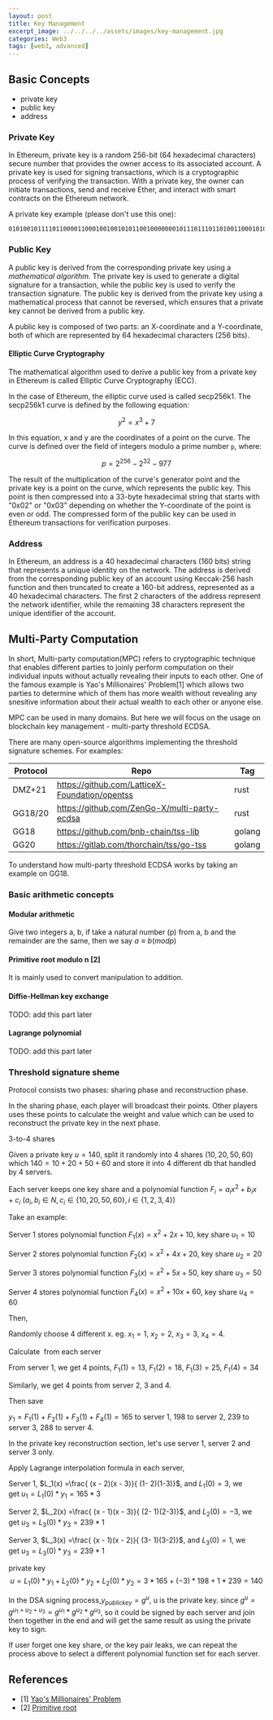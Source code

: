 ```yaml
---
layout: post
title: Key Management
excerpt_image: ../../../../assets/images/key-management.jpg 
categories: Web3
tags: [web3, advanced]
---
```


<script type="text/javascript"
  src="https://cdnjs.cloudflare.com/ajax/libs/mathjax/2.7.0/MathJax.js?config=TeX-AMS_CHTML">
</script>
<script type="text/x-mathjax-config">
  MathJax.Hub.Config({
    tex2jax: {
      inlineMath: [['$','$'], ['\\(','\\)']],
      processEscapes: true},
      jax: ["input/TeX","input/MathML","input/AsciiMath","output/CommonHTML"],
      extensions: ["tex2jax.js","mml2jax.js","asciimath2jax.js","MathMenu.js","MathZoom.js","AssistiveMML.js", "[Contrib]/a11y/accessibility-menu.js"],
      TeX: {
      extensions: ["AMSmath.js","AMSsymbols.js","noErrors.js","noUndefined.js"],
      equationNumbers: {
      autoNumber: "AMS"
      }
    }
  });
</script>


## Basic Concepts

* private key
* public key
* address
  

### Private Key

In Ethereum, private key is a random 256-bit (64 hexadecimal characters) secure number that provides the owner access to its associated account. A private key is used for signing transactions, which is a cryptographic process of verifying the transaction. With a private key, the owner can initiate transactions, send and receive Ether, and interact with smart contracts on the Ethereum network.

A private key example (please don't use this one):

```
0101001011110110000110001001001010110010000000101110111011010011000101011001010000001101011011001000000010000001100101101011001101010101011001111000011010111010110100011010111111010110111001001000100010010010101111111100001101110101101100100100011011110000 
```

### Public Key

A public key is derived from the corresponding private key using a *mathematical algorithm*. The private key is used to generate a digital signature for a transaction, while the public key is used to verify the transaction signature. The public key is derived from the private key using a mathematical process that cannot be reversed, which ensures that a private key cannot be derived from a public key.

A public key is composed of two parts: an X-coordinate and a Y-coordinate, both of which are represented by 64 hexadecimal characters (256 bits). 

#### Elliptic Curve Cryptography 
The mathematical algorithm used to derive a public key from a private key in Ethereum is called Elliptic Curve Cryptography (ECC).

In the case of Ethereum, the elliptic curve used is called secp256k1. The secp256k1 curve is defined by the following equation:

$$
y^2 = x^3 + 7
$$

In this equation, x and y are the coordinates of a point on the curve. The curve is defined over the field of integers modulo a prime number `p`, where:

$$
p = 2^{256} - 2^{32} - 977
$$

The result of the multiplication of the curve's generator point and the private key is a point on the curve, which represents the public key. This point is then compressed into a 33-byte hexadecimal string that starts with "0x02" or "0x03" depending on whether the Y-coordinate of the point is even or odd. The compressed form of the public key can be used in Ethereum transactions for verification purposes.

### Address

In Ethereum, an address is a 40 hexadecimal characters (160 bits) string that represents a unique identity on the network. The address is derived from the corresponding public key of an account using Keccak-256 hash function and then truncated to create a 160-bit address, represented as a 40 hexadecimal characters. The first 2 characters of the address represent the network identifier, while the remaining 38 characters represent the unique identifier of the account.


## Multi-Party Computation

In short, Multi-party computation(MPC) refers to cryptographic technique that enables different parties to joinly perform computation on their individual inputs without actually revealing their inputs to each other. One of the famous example is Yao's Millionaires' Problem[1] which allows two parties to determine which of them has more wealth without revealing any snesitive information about their actual wealth to each other or anyone else.

MPC can be used in many domains. But here we will focus on the usage on blockchain key management - multi-party threshold ECDSA.

There are many open-source algorithms implementing the threshold signature schemes. For examples:

| Protocol | Repo                                           | Tag    |
| -------- | ---------------------------------------------- | ------ |
| DMZ+21   | https://github.com/LatticeX-Foundation/opentss | rust   |
| GG18/20  | https://github.com/ZenGo-X/multi-party-ecdsa   | rust   |
| GG18     | https://github.com/bnb-chain/tss-lib           | golang |
| GG20     | https://gitlab.com/thorchain/tss/go-tss        | golang |


To understand how multi-party threshold ECDSA works by taking an example on GG18.

### Basic arithmetic concepts

#### Modular arithmetic

Give two integers a, b, if take a natural number (p) from a, b and the remainder are the same, then we say $a \equiv b (mod p)$

#### Primitive root modulo n [2]

It is mainly used to convert manipulation to addition.

#### Diffie-Hellman key exchange

TODO: add this part later


#### Lagrange polynomial

TODO: add this part later

### Threshold signature sheme

Protocol consists two phases: sharing phase and reconstruction phase.

In the sharing phase, each player will broadcast their points. Other players uses these points to calculate the weight and value which can be used to reconstruct the private key in the next phase.

3-to-4 shares

Given a private key $u=140$, split it randomly into 4 shares $(10, 20, 50, 60)$ which $140 = 10 + 20 + 50 + 60$ and store it into 4 different db that handled by 4 servers.


Each server keeps one key share and a polynomial function $F_i = a_ix^2+b_ix+c_i \  ( a_i, b_i \in N, c_i \in \{10, 20, 50, 60\}, i \in \{1, 2, 3, 4 \})$


Take an example:

Server 1 stores polynomial function $F_1(x)= x^2+2x+10$, key share $u_1 = 10$

Server 2 stores polynomial function $F_2(x)= x^2+4x+20$, key share $u_2 = 20$

Server 3 stores polynomial function $F_3(x)= x^2+5x+50$, key share $u_3 = 50$

Server 4 stores polynomial function $F_4(x)= x^2+10x+60$, key share $u_4 = 60$




Then,

Randomly choose 4 different x. eg. $x_1=1$, $x_2 = 2$, $x_3 = 3$, $x_4 = 4$.

Calculate  from each server

From server 1, we get 4 points, $F_1(1) = 13$, $F_1(2) = 18$, $F_1(3) = 25$, $F_1(4) = 34$

Similarly, we get 4 points from server 2, 3 and 4.


Then save

 $y_1 = F_1(1)+F_2(1)+F_3(1)+F_4(1) = 165$ to server 1, $198$ to server 2, $239$ to server 3, $288$ to server 4.




In the private key reconstruction section, let's use server 1, server 2 and server 3 only.

Apply Lagrange interpolation formula in each server,

Server 1, $L_1(x) =\frac{ (x - 2)(x - 3)}{ (1- 2)(1-3)}$, and $L_1(0) = 3$, we get $u_1 = L_1(0) * y_1 = 165 * 3$

Server 2, $L_2(x) =\frac{ (x - 1)(x - 3)}{ (2- 1)(2-3)}$, and $L_2(0) = -3$, we get $u_3 = L_3(0) * y_3 = 239 * 1$

Server 3, $L_3(x) =\frac{ (x - 1)(x - 2)}{ (3- 1)(3-2)}$, and $L_3(0) = 1$, we get $u_3 = L_3(0) * y_3 = 239 * 1$

private key 
$$
u=L_1(0) * y_1 + L_2(0) * y_2+ L_2(0) * y_2 = 3*165+(-3)*198+1*239=140
$$


In the DSA signing process,$y_{public key} = g^u$, u is the private key. since $g^u = g^{u_1+u_2+u_3} = g^{u_1} * g^{u_2} * g^{u_3}$, so it could be signed by each server and join then together in the end and will get the same result as using the private key to sign.

If user forget one key share, or the key pair leaks, we can repeat the process above to select a different polynomial function set for each server.


## References

* [1] [Yao's Millionaires' Problem](https://en.wikipedia.org/wiki/Yao%27s_Millionaires%27_problem)
* [2] [Primitive root](https://brilliant.org/wiki/primitive-roots/)